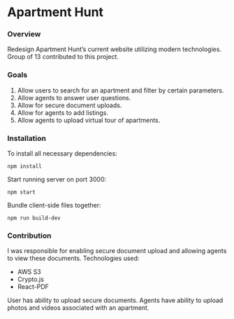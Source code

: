 # Apartment Hunt

### Overview
Redesign Apartment Hunt’s current website utilizing modern technologies. Group of 13 contributed to this project. 

### Goals
1. Allow users to search for an apartment and filter by certain parameters.
2. Allow agents to answer user questions.
3. Allow for secure document uploads.
4. Allow for agents to add listings.
5. Allow agents to upload virtual tour of apartments.


### Installation
To install all necessary dependencies: 
```
npm install
```
Start running server on port 3000:
```
npm start
```
Bundle client-side files together:
```
npm run build-dev
```

### Contribution
I was responsible for enabling secure document upload and allowing agents to view these documents. Technologies used: 

* AWS S3
* Crypto.js
* React-PDF

User has ability to upload secure documents. Agents have ability to upload photos and videos associated with an apartment. 
